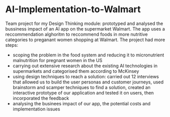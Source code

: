 # AI-Implementation-to-Walmart

Team project for my Design Thinking module: prototyped and analysed the bussiness impact of an AI app on the supermarket Walmart. The app uses a reccommendation
alghoritm to reccommend foods in more nutritive categories to preganant women shopping at Walmart. The project had more steps:

- scoping the problem in the food system and reducing it to micronutrient malnutrition for pregnant women in the US
- carrying out extensive research about the existing AI technologies in supermarkets and categorised them according to McKinsey
- using design techniques to reach a solution: carried out 12 interviews that allowed us to build the user personas and customer journeys,
used brainstorm and scamper techniques to find a solution, created an interactive prototype of our application and tested it on users, then incorporated the feedback
- analysing the businees impact of our app, the potential costs and implementation issues
